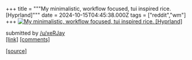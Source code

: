 +++
title = """My minimalistic, workflow focused, tui inspired rice. [Hyprland]"""
date = 2024-10-15T04:45:38.000Z
tags = ["reddit","wm"]
+++
[![My minimalistic, workflow focused, tui inspired rice. [Hyprland] ](https://b.thumbs.redditmedia.com/4L3u2umbm0yovSJuwi_oNvp_w1ok1dn0HxEZUwz-_4Q.jpg "My minimalistic, workflow focused, tui inspired rice. [Hyprland] ")](https://www.reddit.com/r/unixporn/comments/1g3zxaq/my_minimalistic_workflow_focused_tui_inspired/)

submitted by [/u/xeRJay](https://www.reddit.com/user/xeRJay)  
[\[link\]](https://www.reddit.com/gallery/1g3zxaq) [\[comments\]](https://www.reddit.com/r/unixporn/comments/1g3zxaq/my_minimalistic_workflow_focused_tui_inspired/)

[[source]](https://www.reddit.com/r/unixporn/comments/1g3zxaq/my_minimalistic_workflow_focused_tui_inspired/)
